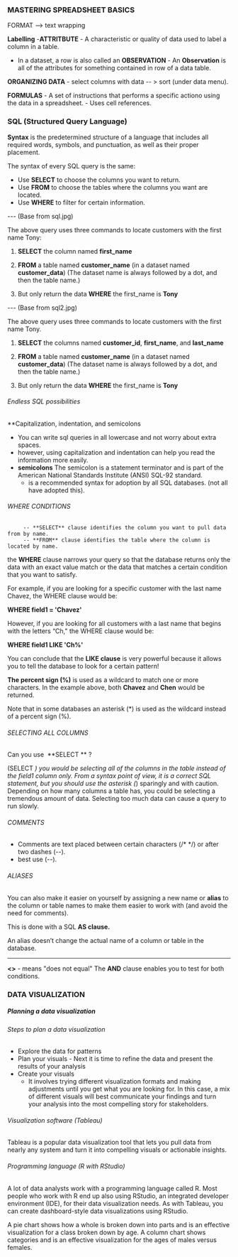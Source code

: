 ### MASTERING SPREADSHEET BASICS

FORMAT --> text wrapping

**Labelling** 
	-**ATTRITBUTE** - A characteristic or quality of data used to label a column in a table.

- In a dataset, a row is also called an **OBSERVATION**
			-  An **Observation** is all of the attributes for something contained in row of a data table.

**ORGANIZING DATA** - select columns with data -- > sort (under data menu).

**FORMULAS** - A set of instructions that performs a specific actiono using the data in a spreadsheet. 
		- Uses cell references. 



### SQL (Structured Query Language)

**Syntax** is the predetermined structure of a language that includes all required words, symbols, and punctuation, as well as their proper placement.

The syntax of every SQL query is the same: 

-   Use **SELECT** to choose the columns you want to return.  
-   Use **FROM** to choose the tables where the columns you want are located.
-   Use **WHERE** to filter for certain information.

--- (Base from sql.jpg)

The above query uses three commands to locate customers with the first name Tony:

1.  **SELECT** the column named **first_name**
    
2.  **FROM** a table named **customer_name** (in a dataset named **customer_data**) (The dataset name is always followed by a dot, and then the table name.)
    
3.  But only return the data **WHERE** the first_name is **Tony**

--- (Base from sql2.jpg)

The above query uses three commands to locate customers with the first name Tony.

1.  **SELECT** the columns named **customer_id**, **first_name**, and **last_name**
    
2.  **FROM** a table named **customer_name** (in a dataset named **customer_data**) (The dataset name is always followed by a dot, and then the table name.)
    
3.  But only return the data **WHERE** the first_name is **Tony**


###### Endless SQL possibilities

**Capitalization, indentation, and semicolons

- You can write sql queries in all lowercase and not worry about extra spaces.
- however, using capitalization and indentation can help you read the information more easily.
- **semicolons** The semicolon is a statement terminator and is part of the American National Standards Institute (ANSI) SQL-92 standard. 
	- is a recommended syntax for adoption by all SQL databases. (not all have  adopted this).

###### WHERE CONDITIONS 
		 -- **SELECT** clause identifies the column you want to pull data from by name.
		 -- **FROM** clause identifies the table where the column is located by name.
		 
the **WHERE** clause narrows your query so that the database returns only the data with an exact value match or the data that matches a certain condition that you want to satisfy.

For example, if you are looking for a specific customer with the last name Chavez, the WHERE clause would be: 

**WHERE field1 = 'Chavez'**

However, if you are looking for all customers with a last name that begins with the letters “Ch," the WHERE clause would be:

**WHERE field1 LIKE 'Ch%'**

You can conclude that the **LIKE clause** is very powerful because it allows you to tell the database to look for a certain pattern! 

**The percent sign (%)** is used as a wildcard to match one or more characters. In the example above, both **Chavez** and **Chen** would be returned.

Note that in some databases an asterisk (*) is used as the wildcard instead of a percent sign (%).

###### SELECTING ALL COLUMNS 

Can you use  **SELECT **  ?

(SELECT *) you would be selecting all of the columns in the table instead of the field1 column only. From a syntax point of view, it is a correct SQL statement, but you should use the asterisk (*) sparingly and with caution. Depending on how many columns a table has, you could be selecting a tremendous amount of data. Selecting too much data can cause a query to run slowly.


###### COMMENTS 

- Comments are text placed between certain characters (/* */)  or after two dashes (--).
- best use (--). 

###### ALIASES 

You can also make it easier on yourself by assigning a new name or **alias** to the column or table names to make them easier to work with (and avoid the need for comments).

This is done with a SQL **AS clause.**

An alias doesn’t change the actual name of a column or table in the database.


--------------- 

**<>** - means "does not equal"
The **AND** clause enables you to test for both conditions.


### DATA VISUALIZATION 

##### Planning a data visualization

###### Steps to plan a data visualization

- Explore the data for patterns
- Plan your visuals 
		- Next it is time to refine the data and present the results of your analysis
- Create your visuals
	- It involves trying different visualization formats and making adjustments until you get what you are looking for. In this case, a mix of different visuals will best communicate your findings and turn your analysis into the most compelling story for stakeholders.

######  Visualization software (Tableau)

Tableau is a popular data visualization tool that lets you pull data from nearly any system and turn it into compelling visuals or actionable insights.

###### Programming language (R with RStudio) 

A lot of data analysts work with a programming language called R. Most people who work with R end up also using RStudio, an integrated developer environment (IDE), for their data visualization needs. As with Tableau, you can create dashboard-style data visualizations using RStudio.


A pie chart shows how a whole is broken down into parts and is an effective visualization for a class broken down by age. 
A column chart shows categories and is an effective visualization for the ages of males versus females.
